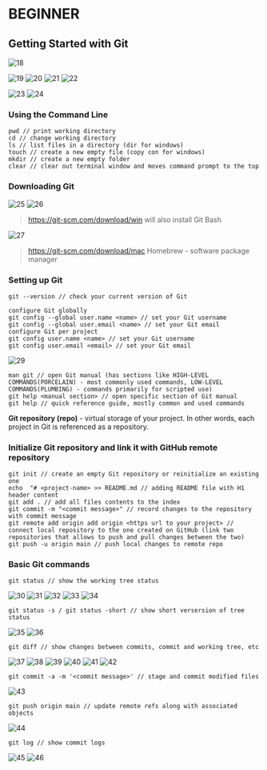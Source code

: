 # **BEGINNER**

## **Getting Started with Git**

![18](imgs/18.png)

![19](imgs/19.png)
![20](imgs/20.png)
![21](imgs/21.png)
![22](imgs/22.png)

![23](imgs/23.png)
![24](imgs/24.png)

### Using the Command Line

```
pwd // print working directory
cd // change working directory
ls // list files in a directory (dir for windows)
touch // create a new empty file (copy con for windows)
mkdir // create a new empty folder
clear // clear out terminal window and moves command prompt to the top
```

### Downloading Git

![25](imgs/25.png)
![26](imgs/26.png)

> https://git-scm.com/download/win
> will also install Git Bash

![27](imgs/27.png)

> https://git-scm.com/download/mac
> Homebrew - software package manager

### Setting up Git

```
git --version // check your current version of Git

configure Git globally
git config --global user.name <name> // set your Git username
git config --global user.email <name> // set your Git email
configure Git per project
git config user.name <name> // set your Git username
git config user.email <email> // set your Git email
```

![29](imgs/29.png)

```
man git // open Git manual (has sections like HIGH-LEVEL COMMANDS(PORCELAIN) - most commonly used commands, LOW-LEVEL COMMANDS(PLUMBING) - commands primarily for scripted use)
git help <manual section> // open specific section of Git manual
git help // quick reference guide, mostly common and used commands
```

**Git repository (repo)** - virtual storage of your project. In other words, each project in Git is referenced as a repository.

### Initialize Git repository and link it with GitHub remote repository

```
git init // create an empty Git repository or reinitialize an existing one
echo  "# <project-name> >> README.md // adding README file with H1 header content
git add . // add all files contents to the index
git commit -m "<commit message>" // record changes to the repository with commit message
git remote add origin add origin <https url to your project> // connect local repository to the one created on GitHub (link two repositories that allows to push and pull changes between the two)
git push -u origin main // push local changes to remote repo
```

### Basic Git commands

```
git status // show the working tree status
```

![30](imgs/30.png)
![31](imgs/31.png)
![32](imgs/32.png)
![33](imgs/33.png)
![34](imgs/34.png)

```
git status -s / git status -short // show short versersion of tree status
```

![35](imgs/35.png)
![36](imgs/36.png)

```
git diff // show changes between commits, commit and working tree, etc
```

![37](imgs/37.png)
![38](imgs/38.png)
![39](imgs/39.png)
![40](imgs/40.png)
![41](imgs/41.png)
![42](imgs/42.png)

```
git commit -a -m '<commit message>' // stage and commit modified files
```

![43](imgs/43.png)

```
git push origin main // update remote refs along with associated objects
```

![44](imgs/44.png)

```
git log // show commit logs
```

![45](imgs/45.png)
![46](imgs/46.png)
